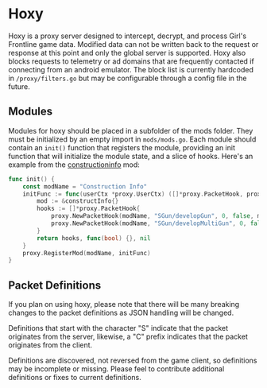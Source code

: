 # Hoxy

Hoxy is a proxy server designed to intercept, decrypt, and process Girl's Frontline game data.
Modified data can not be written back to the request or response at this point and only the global server is supported.
Hoxy also blocks requests to telemetry or ad domains that are frequently contacted if connecting from an android emulator. The block list is currently hardcoded in `/proxy/filters.go` but may be configurable through a config file in the future.


## Modules

Modules for hoxy should be placed in a subfolder of the mods folder.
They must be initialized by an empty import in `mods/mods.go`.
Each module should contain an `init()` function that registers the module, providing an init function that will initialize the module state, and a slice of hooks.
Here's an example from the [constructioninfo](https://github.com/kyoukaya/hoxy/blob/master/mods/constructioninfo/constructinfo.go) mod:

```go
func init() {
	const modName = "Construction Info"
	initFunc := func(userCtx *proxy.UserCtx) ([]*proxy.PacketHook, proxy.ShutdownCb, error) {
		mod := &constructInfo{}
		hooks := []*proxy.PacketHook{
			proxy.NewPacketHook(modName, "SGun/developGun", 0, false, mod.handleSingle),
			proxy.NewPacketHook(modName, "SGun/developMultiGun", 0, false, mod.handleMulti),
		}
		return hooks, func(bool) {}, nil
	}
	proxy.RegisterMod(modName, initFunc)
}
```

## Packet Definitions

If you plan on using hoxy, please note that there will be many breaking changes to the packet definitions as JSON handling will be changed.

Definitions that start with the character "S" indicate that the packet originates from the server,
likewise, a "C" prefix indicates that the packet originates from the client.

Definitions are discovered, not reversed from the game client, so definitions may be incomplete or missing. Please feel to contribute additional definitions or fixes to current definitions.
